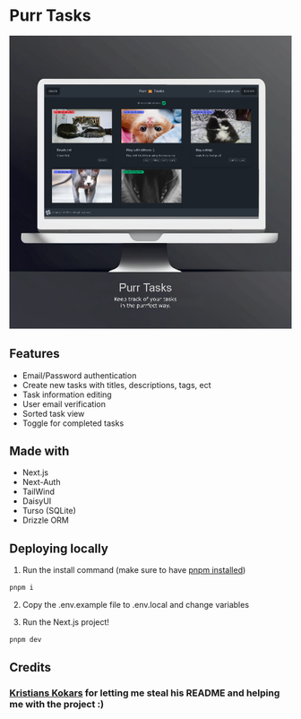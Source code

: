 # Purr Tasks
![Purr Tasks](screenshots/PurrTasksSplash.png 'Purr Tasks')
## Features

- Email/Password authentication
- Create new tasks with titles, descriptions, tags, ect
- Task information editing
- User email verification
- Sorted task view
- Toggle for completed tasks

## Made with
- Next.js
- Next-Auth
- TailWind
- DaisyUI
- Turso (SQLite)
- Drizzle ORM

## Deploying locally

1. Run the install command (make sure to have [pnpm installed](https://pnpm.io))

```bash
pnpm i
```

2. Copy the .env.example file to .env.local and change variables

3. Run the Next.js project!

```bash
pnpm dev
```
## Credits
### [Kristians Kokars](https://github.com/KristiansKokars) for letting me steal his README and helping me with the project :)